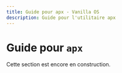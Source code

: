 ```yaml
---
title: Guide pour apx - Vanilla OS
description: Guide pour l'utilitaire apx
---
```


# Guide pour `apx`

Cette section est encore en construction.
